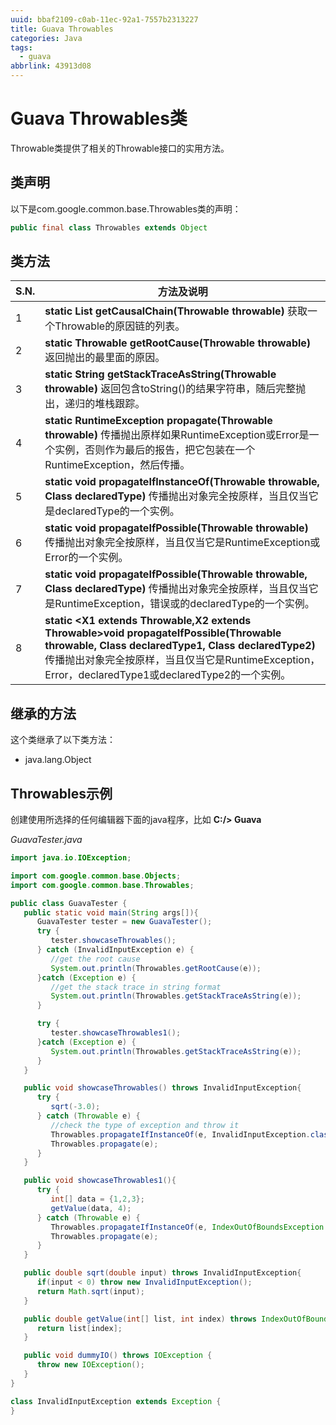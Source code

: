 ```yaml
---
uuid: bbaf2109-c0ab-11ec-92a1-7557b2313227
title: Guava Throwables
categories: Java
tags:
  - guava
abbrlink: 43913d08
---
```


# Guava Throwables类

Throwable类提供了相关的Throwable接口的实用方法。

## 	类声明

以下是com.google.common.base.Throwables类的声明：

```java
public final class Throwables extends Object
```

## 	类方法

| S.N. | 方法及说明                                                   |
| ---- | ------------------------------------------------------------ |
| 1    | **static List<Throwable> getCausalChain(Throwable throwable)**  			获取一个Throwable的原因链的列表。 |
| 2    | **static Throwable getRootCause(Throwable throwable)**  			返回抛出的最里面的原因。 |
| 3    | **static String getStackTraceAsString(Throwable throwable)**  			返回包含toString()的结果字符串，随后完整抛出，递归的堆栈跟踪。 |
| 4    | **static RuntimeException propagate(Throwable throwable)**  			传播抛出原样如果RuntimeException或Error是一个实例，否则作为最后的报告，把它包装在一个RuntimeException，然后传播。 |
| 5    | **static <X extends Throwable> void propagateIfInstanceOf(Throwable throwable, Class<X> declaredType)**  			传播抛出对象完全按原样，当且仅当它是declaredType的一个实例。 |
| 6    | **static void propagateIfPossible(Throwable throwable)**  			传播抛出对象完全按原样，当且仅当它是RuntimeException或Error的一个实例。 |
| 7    | **static <X extends Throwable> void propagateIfPossible(Throwable throwable, Class<X> declaredType)**  			传播抛出对象完全按原样，当且仅当它是RuntimeException，错误或的declaredType的一个实例。 |
| 8    | **static <X1 extends Throwable,X2 extends Throwable>void propagateIfPossible(Throwable throwable, Class<X1> declaredType1, Class<X2> declaredType2)**  			传播抛出对象完全按原样，当且仅当它是RuntimeException，Error，declaredType1或declaredType2的一个实例。 |

## 继承的方法

这个类继承了以下类方法：

- java.lang.Object

## Throwables示例

创建使用所选择的任何编辑器下面的java程序，比如 **C:/> Guava**

*GuavaTester.java*

```java
import java.io.IOException;

import com.google.common.base.Objects;
import com.google.common.base.Throwables;

public class GuavaTester {
   public static void main(String args[]){
      GuavaTester tester = new GuavaTester();
      try {
         tester.showcaseThrowables();
      } catch (InvalidInputException e) {
         //get the root cause
         System.out.println(Throwables.getRootCause(e));
      }catch (Exception e) {
         //get the stack trace in string format
         System.out.println(Throwables.getStackTraceAsString(e));				
      }

      try {
         tester.showcaseThrowables1();			
      }catch (Exception e) {
         System.out.println(Throwables.getStackTraceAsString(e));				
      }
   }

   public void showcaseThrowables() throws InvalidInputException{
      try {
         sqrt(-3.0);			
      } catch (Throwable e) {
         //check the type of exception and throw it
         Throwables.propagateIfInstanceOf(e, InvalidInputException.class);		
         Throwables.propagate(e);
      }	
   }

   public void showcaseThrowables1(){
      try {			
         int[] data = {1,2,3}; 
         getValue(data, 4);			
      } catch (Throwable e) {        
         Throwables.propagateIfInstanceOf(e, IndexOutOfBoundsException.class);		
         Throwables.propagate(e);
      }	
   }

   public double sqrt(double input) throws InvalidInputException{
      if(input < 0) throw new InvalidInputException();
      return Math.sqrt(input);
   }

   public double getValue(int[] list, int index) throws IndexOutOfBoundsException {
      return list[index];
   }

   public void dummyIO() throws IOException {
      throw new IOException();
   }
}

class InvalidInputException extends Exception {
}
```
